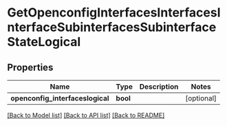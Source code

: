 # GetOpenconfigInterfacesInterfacesInterfaceSubinterfacesSubinterfaceStateLogical

## Properties
Name | Type | Description | Notes
------------ | ------------- | ------------- | -------------
**openconfig_interfaceslogical** | **bool** |  | [optional] 

[[Back to Model list]](../README.md#documentation-for-models) [[Back to API list]](../README.md#documentation-for-api-endpoints) [[Back to README]](../README.md)



